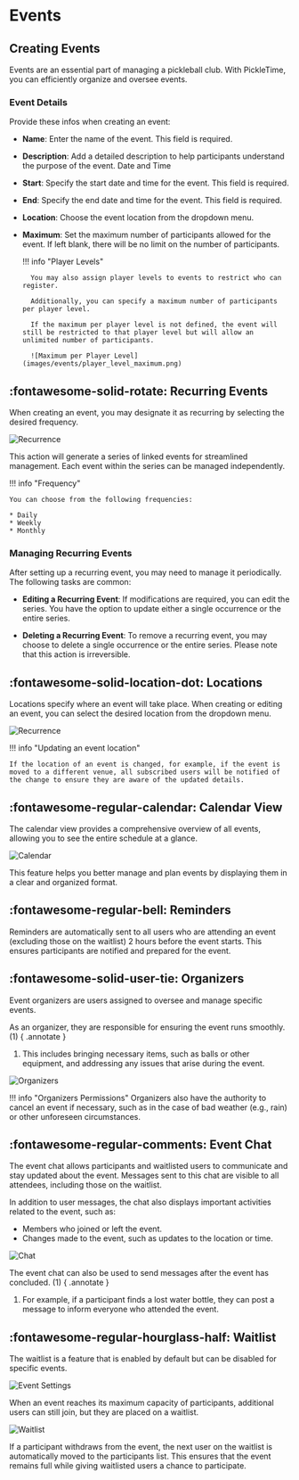 # Events

## Creating Events

Events are an essential part of managing a pickleball club. With PickleTime, you can efficiently organize and oversee events.

### Event Details

Provide these infos when creating an event:

* **Name**: Enter the name of the event. This field is required.
* **Description**: Add a detailed description to help participants understand the purpose of the event.
Date and Time
* **Start**: Specify the start date and time for the event. This field is required.
* **End**: Specify the end date and time for the event. This field is required.
* **Location**: Choose the event location from the dropdown menu.
* **Maximum**: Set the maximum number of participants allowed for the event. If left blank, there will be no limit on the number of participants.

    !!! info "Player Levels"

        You may also assign player levels to events to restrict who can register.

        Additionally, you can specify a maximum number of participants per player level.

        If the maximum per player level is not defined, the event will still be restricted to that player level but will allow an unlimited number of participants.

        ![Maximum per Player Level](images/events/player_level_maximum.png)

## :fontawesome-solid-rotate: Recurring Events

When creating an event, you may designate it as recurring by selecting the desired frequency.

![Recurrence](images/events/recurrence.png)

This action will generate a series of linked events for streamlined management. Each event within the series can be managed independently.

!!! info "Frequency"

    You can choose from the following frequencies:
    
    * Daily
    * Weekly
    * Monthly

### Managing Recurring Events

After setting up a recurring event, you may need to manage it periodically. The following tasks are common:

* **Editing a Recurring Event**: If modifications are required, you can edit the series. You have the option to update either a single occurrence or the entire series.

* **Deleting a Recurring Event**: To remove a recurring event, you may choose to delete a single occurrence or the entire series. Please note that this action is irreversible.

## :fontawesome-solid-location-dot: Locations

Locations specify where an event will take place. When creating or editing an event, you can select the desired location from the dropdown menu.

![Recurrence](images/events/locations.png)

!!! info "Updating an event location"

    If the location of an event is changed, for example, if the event is moved to a different venue, all subscribed users will be notified of the change to ensure they are aware of the updated details.

## :fontawesome-regular-calendar: Calendar View

The calendar view provides a comprehensive overview of all events, allowing you to see the entire schedule at a glance.

![Calendar](images/events/calendar.png)

This feature helps you better manage and plan events by displaying them in a clear and organized format.

## :fontawesome-regular-bell: Reminders

Reminders are automatically sent to all users who are attending an event (excluding those on the waitlist) 2 hours before the event starts. This ensures participants are notified and prepared for the event.

## :fontawesome-solid-user-tie: Organizers

Event organizers are users assigned to oversee and manage specific events.

As an organizer, they are responsible for ensuring the event runs smoothly. (1)
{ .annotate }

1. This includes bringing necessary items, such as balls or other equipment, and addressing any issues that arise during the event.

![Organizers](images/events/organizers.png)

!!! info "Organizers Permissions"
    Organizers also have the authority to cancel an event if necessary, such as in the case of bad weather (e.g., rain) or other unforeseen circumstances.

## :fontawesome-regular-comments: Event Chat

The event chat allows participants and waitlisted users to communicate and stay updated about the event. Messages sent to this chat are visible to all attendees, including those on the waitlist.

In addition to user messages, the chat also displays important activities related to the event, such as:

* Members who joined or left the event.
* Changes made to the event, such as updates to the location or time.

![Chat](images/events/chat.png)

The event chat can also be used to send messages after the event has concluded. (1)
{ .annotate }

1. For example, if a participant finds a lost water bottle, they can post a message to inform everyone who attended the event.

## :fontawesome-regular-hourglass-half: Waitlist

The waitlist is a feature that is enabled by default but can be disabled for specific events.

![Event Settings](images/events/settings.png)

When an event reaches its maximum capacity of participants, additional users can still join, but they are placed on a waitlist.

![Waitlist](images/events/waitlist.png)

If a participant withdraws from the event, the next user on the waitlist is automatically moved to the participants list. This ensures that the event remains full while giving waitlisted users a chance to participate.

